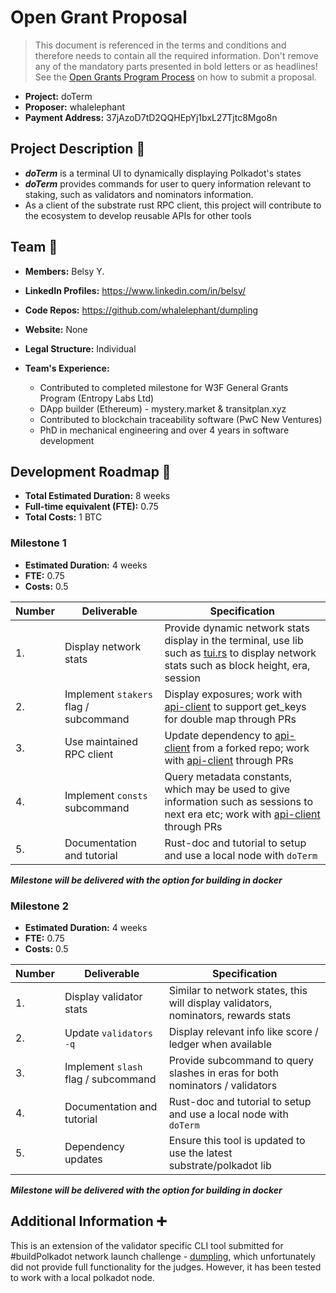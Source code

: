 # Open Grant Proposal

> This document is referenced in the terms and conditions and therefore needs to contain all the required information. Don't remove any of the mandatory parts presented in bold letters or as headlines! See the [Open Grants Program Process](https://github.com/w3f/Open-Grants-Program/blob/master/README_2.md) on how to submit a proposal.

* **Project:** doTerm
* **Proposer:** whalelephant
* **Payment Address:** 37jAzoD7tD2QQHEpYj1bxL27Tjtc8Mgo8n


## Project Description :page_facing_up: 

  * ***doTerm*** is a terminal UI to dynamically displaying Polkadot's states
  * ***doTerm*** provides commands for user to query information relevant to staking, such as validators and nominators information.
  * As a client of the substrate rust RPC client, this project will contribute to the ecosystem to develop reusable APIs for other tools 

## Team :busts_in_silhouette:

* **Members:** Belsy Y.
* **LinkedIn Profiles:** https://www.linkedin.com/in/belsy/
* **Code Repos:** https://github.com/whalelephant/dumpling
* **Website:**	None
* **Legal Structure:** Individual
* **Team's Experience:** 

  - Contributed to completed milestone for W3F General Grants Program (Entropy Labs Ltd)
  - DApp builder (Ethereum) - mystery.market & transitplan.xyz
  - Contributed to blockchain traceability software (PwC New Ventures)
  - PhD in mechanical engineering and over 4 years in software development

## Development Roadmap :nut_and_bolt: 

* **Total Estimated Duration:** 8 weeks
* **Full-time equivalent (FTE):**  0.75
* **Total Costs:** 1 BTC

### Milestone 1

* **Estimated Duration:** 4 weeks
* **FTE:**  0.75
* **Costs:** 0.5

| Number | Deliverable         | Specification | 
| ------ | ------------------- | ----------- |
| 1. | Display network stats | Provide dynamic network stats display in the terminal, use lib such as [tui.rs](https://docs.rs/tui/0.8.0/tui/) to display network stats such as block height, era, session |
| 2. | Implement `stakers` flag / subcommand | Display exposures; work with [api-client](https://github.com/scs/substrate-api-client) to support get_keys for double map through PRs |  
| 3. | Use maintained RPC client | Update dependency to [api-client](https://github.com/scs/substrate-api-client) from a forked repo; work with [api-client](https://github.com/scs/substrate-api-client) through PRs
| 4.| Implement `consts` subcommand | Query metadata constants, which may be used to give information such as sessions to next era etc; work with [api-client](https://github.com/scs/substrate-api-client) through PRs
| 5. | Documentation and tutorial | Rust-doc and tutorial to setup and use a local node with `doTerm` |  

***Milestone will be delivered with the option for building in docker***

### Milestone 2

* **Estimated Duration:** 4 weeks
* **FTE:**  0.75
* **Costs:** 0.5


| Number | Deliverable         | Specification | 
| ------ | ------------------- | ----------- |
| 1. | Display validator stats | Similar to network states, this will display validators, nominators, rewards stats |
| 2. | Update `validators -q` | Display relevant info like score / ledger when available |  
| 3. | Implement `slash` flag / subcommand | Provide subcommand to query slashes in eras for both nominators / validators |
| 4. | Documentation and tutorial | Rust-doc and tutorial to setup and use a local node with `doTerm` |  
| 5. | Dependency updates | Ensure this tool is updated to use the latest substrate/polkadot lib |

***Milestone will be delivered with the option for building in docker***

## Additional Information :heavy_plus_sign: 
This is an extension of the validator specific CLI tool submitted for #buildPolkadot network launch challenge - [dumpling](https://github.com/whalelephant/dumpling), which unfortunately did not provide full functionality for the judges. However, it has been tested to work with a local polkadot node. 
